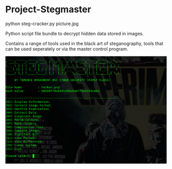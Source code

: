 # Project-Stegmaster

python steg-cracker.py picture.jpg

Python script file bundle to decrypt hidden data stored in images. 

Contains a range of tools used in the black art of steganography, tools that can be used seperately or via the master control program.

![Screenshot](picture4.png) 


